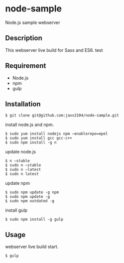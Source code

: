 # node-sample

Node.js sample webserver

## Description

This webserver live build for Sass and ES6.
test

## Requirement

- Node.js
- npm
- gulp

## Installation
```shell
$ git clone git@github.com:jaxx2104/node-sample.git
```
install node.js and npm.
```shell
$ sudo yum install nodejs npm –enablerepo=epel
$ sudo yum install gcc gcc-c++
$ sudo npm install -g n
```
update node.js 
```shell
$ n –stable
$ sudo n –stable
$ sudo n –latest
$ sudo n latest
```
update npm
```shell
$ sudo npm update -g npm
$ sudo npm update -g
$ sudo npm outdated -g
```

install gulp
```shell
$ sudo npm install -g gulp
```

## Usage
webserver live build start.
```shell
$ gulp
```
